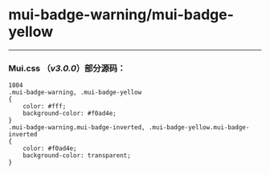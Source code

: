 # mui-badge-warning/mui-badge-yellow


---


### Mui.css （*v3.0.0*）部分源码：
```
1804
.mui-badge-warning, .mui-badge-yellow
{
    color: #fff;
    background-color: #f0ad4e;
}
.mui-badge-warning.mui-badge-inverted, .mui-badge-yellow.mui-badge-inverted
{
    color: #f0ad4e;
    background-color: transparent;
}


```